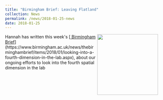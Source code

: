 ```yaml
---
title: "Birmingham Brief: Leaving Flatland"
collection: News
permalink: /news/2018-01-25-news
date: 2018-01-25
---
```

<img src="{{ '/images/higherd.png'}}" width='200' align='right' />
Hannah has written this week's [<u> Birmingham Brief</u>](https://www.birmingham.ac.uk/news/thebirminghambrief/items/2018/01/looking-into-a-fourth-dimension-in-the-lab.aspx), about our ongoing efforts to look into the fourth spatial dimension in the lab

